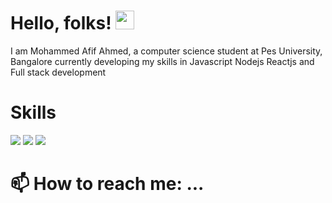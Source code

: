 
# Hello, folks! <img src="https://raw.githubusercontent.com/MartinHeinz/MartinHeinz/master/wave.gif" width="30px">
I am Mohammed Afif Ahmed, a computer science student at Pes University, Bangalore currently developing my skills in
Javascript Nodejs Reactjs and Full stack development

# Skills
![](https://img.shields.io/badge/NodeJs-informational?style=flat&logo=npm&logoColor=white&color=2bbc8a)
![](https://img.shields.io/badge/ReactJs-informational?style=flat&logo=react&logoColor=white&color=2bbc8a)
![](https://img.shields.io/badge/python-informational?style=flat&logo=python&logoColor=white&color=2bbc8a)

# 📫 How to reach me: ...




<!--
[![Header](https://raw.githubusercontent.com/MartinHeinz/<OWNER>/<OWNER>/readme_header.png "Header")](https://some-url.dev/)

**afif1400/afif1400** is a ✨ _special_ ✨ repository because its `README.md` (this file) appears on your GitHub profile.

Here are some ideas to get you started:

- 🔭 I’m currently working on ...
- 🌱 I’m currently learning ...
- 👯 I’m looking to collaborate on ...
- 🤔 I’m looking for help with ...
- 💬 Ask me about ...
- 📫 How to reach me: ...
- 😄 Pronouns: ...
- ⚡ Fun fact: ...
-->
